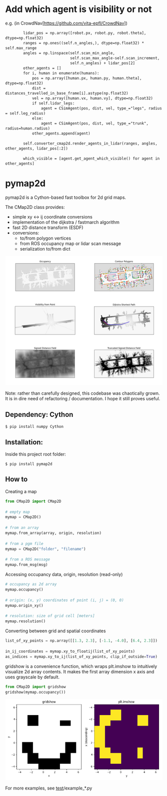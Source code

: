 # Add which agent is visibility or not 
e.g. (in CrowdNav[https://github.com/vita-epfl/CrowdNav])
```
        lidar_pos = np.array([robot.px, robot.py, robot.theta], dtype=np.float32)
        ranges = np.ones((self.n_angles,), dtype=np.float32) * self.max_range
        angles = np.linspace(self.scan_min_angle,
                             self.scan_max_angle-self.scan_increment,
                             self.n_angles) + lidar_pos[2]
        other_agents = []
        for i, human in enumerate(humans):
            pos = np.array([human.px, human.py, human.theta], dtype=np.float32)
            dist = distances_travelled_in_base_frame[i].astype(np.float32)
            vel = np.array([human.vx, human.vy], dtype=np.float32)
            if self.lidar_legs:
                agent = CSimAgent(pos, dist, vel, type_="legs", radius = self.leg_radius)
            else:
                agent = CSimAgent(pos, dist, vel, type_="trunk", radius=human.radius)
            other_agents.append(agent)

        self.converter_cmap2d.render_agents_in_lidar(ranges, angles, other_agents, lidar_pos[:2])

        which_visible = [agent.get_agent_which_visible() for agent in other_agents]

```


# pymap2d

pymap2d is a Cython-based fast toolbox for 2d grid maps.

The CMap2D class provides:
- simple xy <-> ij coordinate conversions
- implementation of the dijkstra / fastmarch algorithm
- fast 2D distance transform (ESDF)
- conversions:
  - to/from polygon vertices
  - from ROS occupancy map or lidar scan message
  - serialization to/from dict

![pymap2d](media/pymap2d.png)

Note: rather than carefully designed, this codebase was chaotically grown. 
It is in dire need of refactoring / documentation. I hope it still proves useful.

## Dependency: Cython
```
$ pip install numpy Cython
```

## Installation:
Inside this project root folder:
```
$ pip install pymap2d
```

## How to

Creating a map

```python
from CMap2D import CMap2D

# empty map
mymap = CMap2D()

# from an array
mymap.from_array(array, origin, resolution)

# from a pgm file
mymap = CMap2D("folder", "filename")

# from a ROS message
mymap.from_msg(msg)
```

Accessing occupancy data, origin, resolution (read-only)

```python
# occupancy as 2d array
mymap.occupancy()

# origin: (x, y) coordinates of point (i, j) = (0, 0)
mymap.origin_xy()

# resolution: size of grid cell [meters]
mymap.resolution()
```

Converting between grid and spatial coordinates

```python
list_of_xy_points = np.array([[1.3, 2.3], [-1.1, -4.0], [6.4, 2.3]])

in_ij_coordinates = mymap.xy_to_floatij(list_of_xy_points)
as_indices = mymap.xy_to_ij(list_of_xy_points, clip_if_outside=True)
```

gridshow is a convenience function, which wraps plt.imshow to intuitively visualize 2d array contents.
It makes the first array dimension x axis and uses grayscale by default.

```python
from CMap2D import gridshow
gridshow(mymap.occupancy())
```

![gridshow_vs_imshow](media/gridshow_vs_imshow.png)


For more examples, see [test](test)/example_*.py
